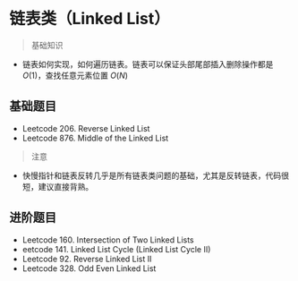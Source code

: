 
&emsp;
# 链表类（Linked List）

>基础知识
- 链表如何实现，如何遍历链表。链表可以保证头部尾部插入删除操作都是 $O(1)$，查找任意元素位置 $O(N)$
## 基础题目
- Leetcode 206. Reverse Linked List
- Leetcode 876. Middle of the Linked List

>注意
- 快慢指针和链表反转几乎是所有链表类问题的基础，尤其是反转链表，代码很短，建议直接背熟。

## 进阶题目
- Leetcode 160. Intersection of Two Linked Lists
- eetcode 141. Linked List Cycle (Linked List Cycle II)
- Leetcode 92. Reverse Linked List II
- Leetcode 328. Odd Even Linked List
